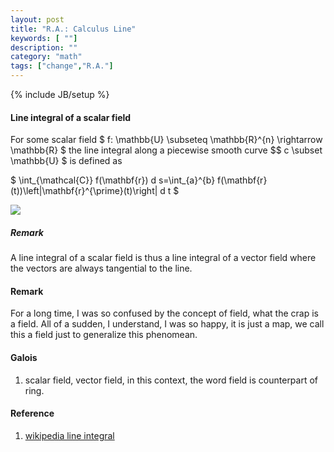 ```yaml
---
layout: post
title: "R.A.: Calculus Line"
keywords: [ ""]
description: ""
category: "math"
tags: ["change","R.A."]
---
```

{% include JB/setup %}

#### Line integral of a scalar field
For some scalar field 
$
f: \mathbb{U} \subseteq \mathbb{R}^{n} \rightarrow \mathbb{R}
$
the line integral along a piecewise smooth curve $$
c \subset \mathbb{U}
$ is defined as

$
\int_{\mathcal{C}} f(\mathbf{r}) d s=\int_{a}^{b}
f(\mathbf{r}(t))\left|\mathbf{r}^{\prime}(t)\right| d t
$

<img src="{{IMAGE_PATH}}/math-change-calculus-line-scalar-field.gif" />

##### Remark
A line integral of a scalar field is thus a line integral of a vector field
where the vectors are always tangential to the line.



#### Remark
For a long time, I was so confused by the concept of field, what the crap is a
field. All of a sudden, I understand, I was so happy, it is just a map, we call
this a field just to generalize this phenomean.

#### Galois
1. scalar field, vector field, in this context, the word field is counterpart of
   ring.





#### Reference
1. [wikipedia line integral](https://en.wikipedia.org/wiki/Line_integral)



